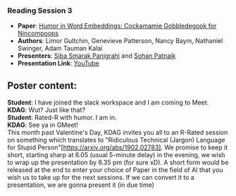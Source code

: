 ### Reading Session 3
- **Paper**: [Humor in Word Embeddings: Cockamamie Gobbledegook for Nincompoops](https://arxiv.org/abs/1902.02783)  
- **Authors**: Limor Gultchin, Genevieve Patterson, Nancy Baym, Nathaniel Swinger, Adam Tauman Kalai  
- **Presenters**: [Siba Smarak Panigrahi](https://sibasmarak.github.io) and [Sohan Patnaik](https://github.com/Sohanpatnaik106)    
- **Presentation Link**: [YouTube](https://youtu.be/JUWZC7cStPc)  

**Poster content**:  
---
**Student**: I have joined the slack workspace and I am coming to Meet.  
**KDAG**: Wut? Just like that?  
**Student**:  Rated-R with humor. I am in.  
**KDAG**: See ya in GMeet!  
This month past Valentine's Day, KDAG invites you all to an R-Rated session on something which translates to "Ridiculous Technical (Jargon) Language for Stupid Person"[https://arxiv.org/abs/1902.02783]. We promise to keep it short, starting sharp at 6.05 (usual 5-minute delay) in the evening, we wish to wrap up the presentation by 6.35 pm (for sure xD). A short form would be released at the end to enter your choice of Paper in the field of AI that you wish us to take up for the next sessions. If we can convert it to a presentation, we are gonna present it (in due time)  